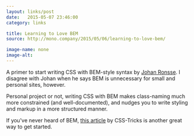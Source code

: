 ```yaml
---
layout: links/post
date:   2015-05-07 23:46:00
category: links

title: Learning to Love BEM
source: http://mono.company/2015/05/06/learning-to-love-bem/

image-name: none
image-alt: 
---
```


A primer to start writing CSS with BEM-style syntax by [Johan Ronsse](https://twitter.com/johan_ronsse). I disagree with Johan when he says BEM is unnecessary for small and personal sites, however. 

Personal project or not, writing CSS with BEM makes class-naming much more constrained (and well-documented), and nudges you to write styling and markup in a more structured manner. 

If you've never heard of BEM, [this article](https://css-tricks.com/bem-101/) by CSS-Tricks is another great way to get started.